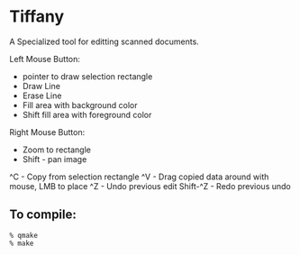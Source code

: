 # Tiffany

A Specialized tool for editting scanned documents.

Left Mouse Button:
* pointer to draw selection rectangle
* Draw Line
* Erase Line
* Fill area with background color
* Shift fill area with foreground color

Right Mouse Button:
* Zoom to rectangle
* Shift - pan image

^C - Copy from selection rectangle
^V - Drag copied data around with mouse, LMB to place
^Z - Undo previous edit
Shift-^Z - Redo previous undo

## To compile:
```
% qmake
% make
```
